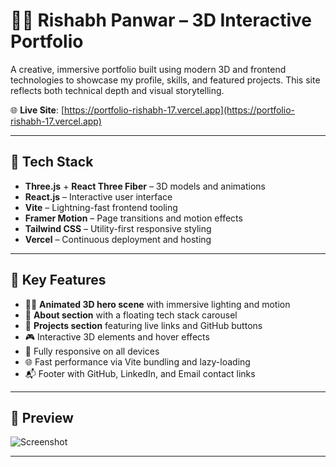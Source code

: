 # 🧑‍💻 Rishabh Panwar – 3D Interactive Portfolio

A creative, immersive portfolio built using modern 3D and frontend technologies to showcase my profile, skills, and featured projects. This site reflects both technical depth and visual storytelling.

🌐 **Live Site**: [https://portfolio-rishabh-17.vercel.app](https://portfolio-rishabh-17.vercel.app)

---

## 🚀 Tech Stack

- **Three.js** + **React Three Fiber** – 3D models and animations
- **React.js** – Interactive user interface
- **Vite** – Lightning-fast frontend tooling
- **Framer Motion** – Page transitions and motion effects
- **Tailwind CSS** – Utility-first responsive styling
- **Vercel** – Continuous deployment and hosting

---

## 🎯 Key Features

- 🧑‍🚀 **Animated 3D hero scene** with immersive lighting and motion
- 🧠 **About section** with a floating tech stack carousel
- 💼 **Projects section** featuring live links and GitHub buttons
- 🎮 Interactive 3D elements and hover effects
- 📱 Fully responsive on all devices
- 🌐 Fast performance via Vite bundling and lazy-loading
- 📬 Footer with GitHub, LinkedIn, and Email contact links

---

## 📸 Preview

![Screenshot](./public/preview.png) <!-- Replace with your actual screenshot path -->

---


